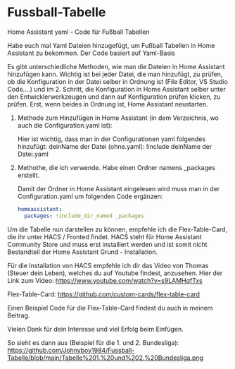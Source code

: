 # Fussball-Tabelle
Home Assistant yaml -  Code für Fußball Tabellen

Habe euch mal Yaml Dateien hinzugefügt, um Fußball Tabellen in Home Assistant zu bekommen. Der Code basiert auf Yaml-Basis

Es gibt unterschiedliche Methoden, wie man die Dateien in Home Assistant hinzufügen kann. Wichtig ist bei jeder Datei, die man hinzufügt, zu prüfen, ob die Konfiguration in der Datei selber in Ordnung ist (File Editor, VS Studio Code....) und im 2. Schritt, die Konfiguration in Home Assistant selber unter den Entwicklerwerkzeugen und dann auf Konfiguration prüfen klicken, zu prüfen. Erst, wenn beides in Ordnung ist, Home Assistant neustarten.

1. Methode zum Hinzufügen in Home Assistant (in dem Verzeichnis, wo auch die Configuration.yaml ist):

   Hier ist wichtig, dass man in der Configurationen yaml folgendes hinzufügt:
   deinName der Datei (ohne.yaml): !include deinName der Datei.yaml
   
3. Methothe, die ich verwende. Habe einen Ordner namens _packages erstellt.

   Damit der Ordner in Home Assistant eingelesen wird muss man in der Configuration.yaml um folgenden Code ergänzen:

   ```yaml
   homeassistant:
     packages: !include_dir_named _packages
   ```

Um die Tabelle nun darstellen zu können, empfehle ich die Flex-Table-Card, die ihr unter HACS / Fronted findet. HACS steht für Home Assistant Community Store und muss erst installiert werden und ist somit nicht Bestandteil der Home Assistant Grund - Installation.

Für die Installation von HACS empfehle ich dir das Video von Thomas (Steuer dein Leben), welches du auf Youtube findest, anzusehen. Hier der Link zum Video: https://www.youtube.com/watch?v=s9LAMHqfTxs


Flex-Table-Card: https://github.com/custom-cards/flex-table-card

Einen Beispiel Code für die Flex-Table-Card findest du auch in meinem Beitrag.


Vielen Dank für dein Interesse und viel Erfolg beim Einfügen.

So sieht es dann aus (Beispiel für die 1. und 2. Bundesliga):
https://github.com/Johnyboy1984/Fussball-Tabelle/blob/main/Tabelle%201.%20und%202.%20Bundesliga.png
